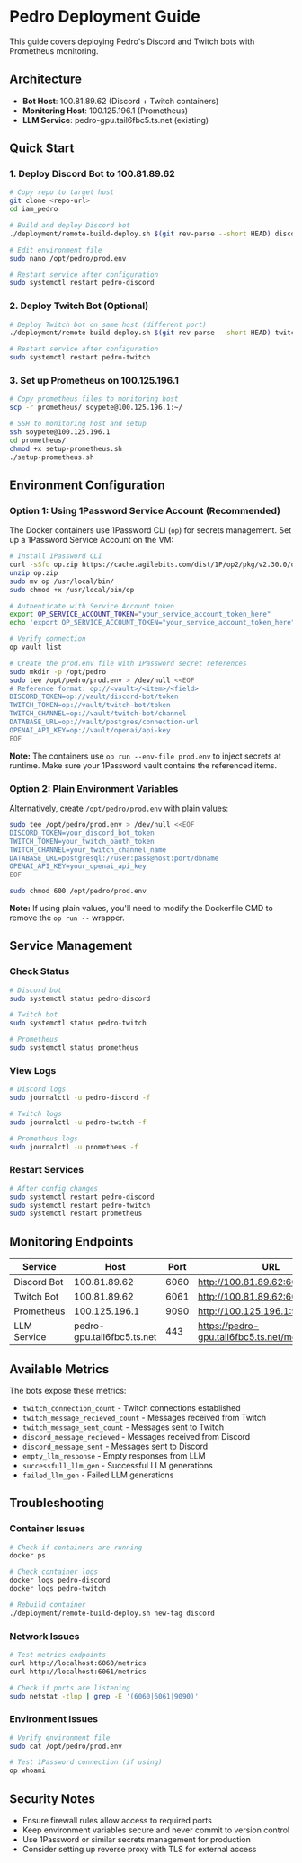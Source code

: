 # Pedro Deployment Guide

This guide covers deploying Pedro's Discord and Twitch bots with Prometheus monitoring.

## Architecture

- **Bot Host**: 100.81.89.62 (Discord + Twitch containers)
- **Monitoring Host**: 100.125.196.1 (Prometheus)
- **LLM Service**: pedro-gpu.tail6fbc5.ts.net (existing)

## Quick Start

### 1. Deploy Discord Bot to 100.81.89.62

```bash
# Copy repo to target host
git clone <repo-url>
cd iam_pedro

# Build and deploy Discord bot
./deployment/remote-build-deploy.sh $(git rev-parse --short HEAD) discord

# Edit environment file
sudo nano /opt/pedro/prod.env

# Restart service after configuration
sudo systemctl restart pedro-discord
```

### 2. Deploy Twitch Bot (Optional)

```bash
# Deploy Twitch bot on same host (different port)
./deployment/remote-build-deploy.sh $(git rev-parse --short HEAD) twitch

# Restart service after configuration  
sudo systemctl restart pedro-twitch
```

### 3. Set up Prometheus on 100.125.196.1

```bash
# Copy prometheus files to monitoring host
scp -r prometheus/ soypete@100.125.196.1:~/

# SSH to monitoring host and setup
ssh soypete@100.125.196.1
cd prometheus/
chmod +x setup-prometheus.sh
./setup-prometheus.sh
```

## Environment Configuration

### Option 1: Using 1Password Service Account (Recommended)

The Docker containers use 1Password CLI (`op`) for secrets management. Set up a 1Password Service Account on the VM:

```bash
# Install 1Password CLI
curl -sSfo op.zip https://cache.agilebits.com/dist/1P/op2/pkg/v2.30.0/op_linux_amd64_v2.30.0.zip
unzip op.zip
sudo mv op /usr/local/bin/
sudo chmod +x /usr/local/bin/op

# Authenticate with Service Account token
export OP_SERVICE_ACCOUNT_TOKEN="your_service_account_token_here"
echo 'export OP_SERVICE_ACCOUNT_TOKEN="your_service_account_token_here"' >> ~/.bashrc

# Verify connection
op vault list

# Create the prod.env file with 1Password secret references
sudo mkdir -p /opt/pedro
sudo tee /opt/pedro/prod.env > /dev/null <<EOF
# Reference format: op://<vault>/<item>/<field>
DISCORD_TOKEN=op://vault/discord-bot/token
TWITCH_TOKEN=op://vault/twitch-bot/token
TWITCH_CHANNEL=op://vault/twitch-bot/channel
DATABASE_URL=op://vault/postgres/connection-url
OPENAI_API_KEY=op://vault/openai/api-key
EOF
```

**Note:** The containers use `op run --env-file prod.env` to inject secrets at runtime. Make sure your 1Password vault contains the referenced items.

### Option 2: Plain Environment Variables

Alternatively, create `/opt/pedro/prod.env` with plain values:

```bash
sudo tee /opt/pedro/prod.env > /dev/null <<EOF
DISCORD_TOKEN=your_discord_bot_token
TWITCH_TOKEN=your_twitch_oauth_token
TWITCH_CHANNEL=your_twitch_channel_name
DATABASE_URL=postgresql://user:pass@host:port/dbname
OPENAI_API_KEY=your_openai_api_key
EOF

sudo chmod 600 /opt/pedro/prod.env
```

**Note:** If using plain values, you'll need to modify the Dockerfile CMD to remove the `op run --` wrapper.

## Service Management

### Check Status
```bash
# Discord bot
sudo systemctl status pedro-discord

# Twitch bot  
sudo systemctl status pedro-twitch

# Prometheus
sudo systemctl status prometheus
```

### View Logs
```bash
# Discord logs
sudo journalctl -u pedro-discord -f

# Twitch logs
sudo journalctl -u pedro-twitch -f

# Prometheus logs
sudo journalctl -u prometheus -f
```

### Restart Services
```bash
# After config changes
sudo systemctl restart pedro-discord
sudo systemctl restart pedro-twitch
sudo systemctl restart prometheus
```

## Monitoring Endpoints

| Service | Host | Port | URL |
|---------|------|------|-----|
| Discord Bot | 100.81.89.62 | 6060 | http://100.81.89.62:6060/metrics |
| Twitch Bot | 100.81.89.62 | 6061 | http://100.81.89.62:6061/metrics |
| Prometheus | 100.125.196.1 | 9090 | http://100.125.196.1:9090 |
| LLM Service | pedro-gpu.tail6fbc5.ts.net | 443 | https://pedro-gpu.tail6fbc5.ts.net/metrics |

## Available Metrics

The bots expose these metrics:
- `twitch_connection_count` - Twitch connections established
- `twitch_message_recieved_count` - Messages received from Twitch
- `twitch_message_sent_count` - Messages sent to Twitch  
- `discord_message_recieved` - Messages received from Discord
- `discord_message_sent` - Messages sent to Discord
- `empty_llm_response` - Empty responses from LLM
- `successfull_llm_gen` - Successful LLM generations
- `failed_llm_gen` - Failed LLM generations

## Troubleshooting

### Container Issues
```bash
# Check if containers are running
docker ps

# Check container logs
docker logs pedro-discord
docker logs pedro-twitch

# Rebuild container
./deployment/remote-build-deploy.sh new-tag discord
```

### Network Issues
```bash
# Test metrics endpoints
curl http://localhost:6060/metrics
curl http://localhost:6061/metrics

# Check if ports are listening
sudo netstat -tlnp | grep -E '(6060|6061|9090)'
```

### Environment Issues
```bash
# Verify environment file
sudo cat /opt/pedro/prod.env

# Test 1Password connection (if using)
op whoami
```

## Security Notes

- Ensure firewall rules allow access to required ports
- Keep environment variables secure and never commit to version control
- Use 1Password or similar secrets management for production
- Consider setting up reverse proxy with TLS for external access